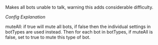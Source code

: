 Makes all bots unable to talk, warning this adds considerable difficulty.

*Config Explanation*

muteAll:  if true will mute all bots, if false then the individual settings in botTypes are used instead.
Then for each bot in botTypes, if muteAll is false, set to true to mute this type of bot.